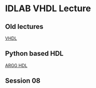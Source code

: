 # IDLAB VHDL Lecture

## Old lectures 
[VHDL](VHDL/readme.md)


## Python based HDL 
[ARGG HDL](argg_hdl/readme.md)


## Session 08 



